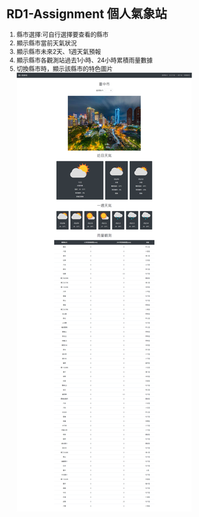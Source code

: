 # RD1-Assignment 個人氣象站
1. 縣市選擇:可自行選擇要查看的縣市
1. 顯示縣市當前天氣狀況
1. 顯示縣市未來2天、1週天氣預報
1. 顯示縣市各觀測站過去1小時、24小時累積雨量數據 
1. 切換縣市時，顯示該縣市的特色圖片
![](./readme_img/weather.png)